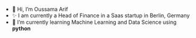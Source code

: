 - 👋 Hi, I’m Oussama Arif
- ✨ I am currently a Head of Finance in a Saas startup in Berlin, Germany
- 🌱 I’m currently learning Machine Learning and Data Science using **python**


<!---
777ai7/777ai7 is a ✨ special ✨ repository because its `README.md` (this file) appears on your GitHub profile.
You can click the Preview link to take a look at your changes.
--->
